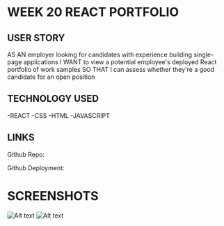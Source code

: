 # WEEK 20 REACT PORTFOLIO

## USER STORY
AS AN employer looking for candidates with experience building single-page applications
I WANT to view a potential employee's deployed React portfolio of work samples
SO THAT I can assess whether they're a good candidate for an open position

## TECHNOLOGY USED
-REACT
-CSS
-HTML
-JAVASCRIPT

## LINKS
Github Repo: 

Github Deployment: 


# SCREENSHOTS 
![Alt text]()
![Alt text]()
